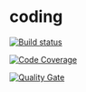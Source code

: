 # coding

[![Build status](https://travis-ci.com/CristelhM/Testing.svg?branch=develop)](https://travis-ci.com/CristelhM/Testing) 

[![Code Coverage](https://img.shields.io/codecov/c/github/CristelhM/Testing/develop.svg)](https://codecov.io/github/CristelhM/Testing?branch=develop)

[![Quality Gate](https://sonarcloud.io/api/project_badges/measure?project=CristelhM_Testing&metric=alert_status)](https://sonarcloud.io/dashboard/index/CristelhM_Testing)
